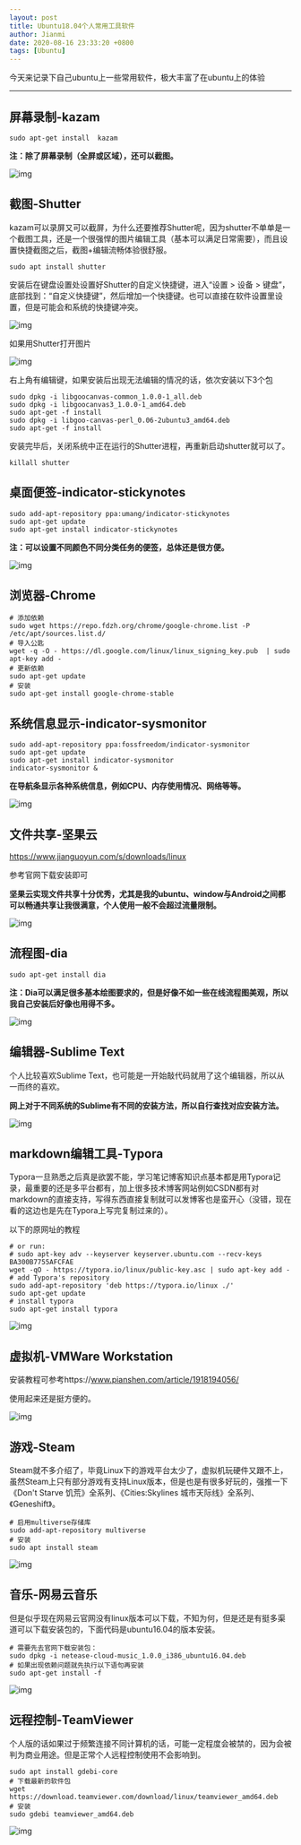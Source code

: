 ```yaml
---
layout: post
title: Ubuntu18.04个人常用工具软件
author: Jianmi
date: 2020-08-16 23:33:20 +0800
tags: [Ubuntu]
---
```




今天来记录下自己ubuntu上一些常用软件，极大丰富了在ubuntu上的体验

----



## 屏幕录制-kazam

```shell
sudo apt-get install  kazam
```

**注：除了屏幕录制（全屏或区域），还可以截图。**

![img](./2020-03-11-hello-world.assets/v2-42054284214b03abae8e7d59bbc24233_b.png)

## 截图-Shutter

kazam可以录屏又可以截屏，为什么还要推荐Shutter呢，因为shutter不单单是一个截图工具，还是一个很强悍的图片编辑工具（基本可以满足日常需要），而且设置快捷截图之后，截图+编辑流畅体验很舒服。

```shell
sudo apt install shutter
```

安装后在键盘设置处设置好Shutter的自定义快捷键，进入“设置 > 设备 > 键盘”，底部找到：“自定义快捷键”，然后增加一个快捷键。也可以直接在软件设置里设置，但是可能会和系统的快捷键冲突。

![img](./2020-03-11-hello-world.assets/v2-d10bd17000e5ffcc85ba8c3e9277ea26_b.png)

如果用Shutter打开图片

![img](./2020-03-11-hello-world.assets/v2-0bbf4dc4d2ec2416127a05bf9b2ca953_b.png)

右上角有编辑键，如果安装后出现无法编辑的情况的话，依次安装以下3个包

```shell
sudo dpkg -i libgoocanvas-common_1.0.0-1_all.deb
sudo dpkg -i libgoocanvas3_1.0.0-1_amd64.deb
sudo apt-get -f install
sudo dpkg -i libgoo-canvas-perl_0.06-2ubuntu3_amd64.deb
sudo apt-get -f install
```

安装完毕后，关闭系统中正在运行的Shutter进程，再重新启动shutter就可以了。

```shell
killall shutter
```

## 桌面便签-indicator-stickynotes 

```shell
sudo add-apt-repository ppa:umang/indicator-stickynotes
sudo apt-get update 
sudo apt-get install indicator-stickynotes 
```

**注：可以设置不同颜色不同分类任务的便签，总体还是很方便。**

![img](./2020-03-11-hello-world.assets/v2-7820e61cef5db1945266603d470a1092_b.png)

## 浏览器-Chrome

```shell
# 添加依赖
sudo wget https://repo.fdzh.org/chrome/google-chrome.list -P /etc/apt/sources.list.d/
# 导入公匙
wget -q -O - https://dl.google.com/linux/linux_signing_key.pub  | sudo apt-key add -
# 更新依赖
sudo apt-get update
# 安装
sudo apt-get install google-chrome-stable
```

## 系统信息显示-indicator-sysmonitor 

```shell
sudo add-apt-repository ppa:fossfreedom/indicator-sysmonitor  
sudo apt-get update  
sudo apt-get install indicator-sysmonitor 
indicator-sysmonitor &
```

**在导航条显示各种系统信息，例如CPU、内存使用情况、网络等等。**

![img](./2020-03-11-hello-world.assets/v2-d0fe24cfb3420e1d62454f69b4ceaf81_b.png)

## 文件共享-坚果云

https://www.jianguoyun.com/s/downloads/linux 

参考官网下载安装即可

**坚果云实现文件共享十分优秀，尤其是我的ubuntu、window与Android之间都可以畅通共享让我很满意，个人使用一般不会超过流量限制。**

![img](./2020-03-11-hello-world.assets/v2-c767b1a62b70e44ca8a14c84cb3cb131_b.png)

## 流程图-dia

```shell
sudo apt-get install dia
```

**注：Dia可以满足很多基本绘图要求的，但是好像不如一些在线流程图美观，所以我自己安装后好像也用得不多。**

![img](./2020-03-11-hello-world.assets/v2-e94566da342a23de2c49478c68e2efcb_b.png)

## 编辑器-Sublime Text

个人比较喜欢Sublime Text，也可能是一开始敲代码就用了这个编辑器，所以从一而终的喜欢。

**网上对于不同系统的Sublime有不同的安装方法，所以自行查找对应安装方法。**

![img](./2020-03-11-hello-world.assets/v2-f7639b080cf105a2891a773796635738_b.png)

## markdown编辑工具-Typora

Typora一旦熟悉之后真是欲罢不能，学习笔记博客知识点基本都是用Typora记录，最重要的还是多平台都有，加上很多技术博客网站例如CSDN都有对markdown的直接支持，写得东西直接复制就可以发博客也是蛮开心（没错，现在看的这边也是先在Typora上写完复制过来的）。

以下的原网址的教程

```shell
# or run:
# sudo apt-key adv --keyserver keyserver.ubuntu.com --recv-keys BA300B7755AFCFAE
wget -qO - https://typora.io/linux/public-key.asc | sudo apt-key add -
# add Typora's repository
sudo add-apt-repository 'deb https://typora.io/linux ./'
sudo apt-get update
# install typora
sudo apt-get install typora
```

![img](./2020-03-11-hello-world.assets/v2-84cc1c9ef64157fd2aa8c2b53330efdf_b.png)

## 虚拟机-VMWare Workstation

安装教程可参考https://www.pianshen.com/article/1918194056/

使用起来还是挺方便的。

![img](./2020-03-11-hello-world.assets/v2-f18a95de9579d85ef62f6c368245dd61_b.png)

## 游戏-Steam

Steam就不多介绍了，毕竟Linux下的游戏平台太少了，虚拟机玩硬件又跟不上，虽然Steam上只有部分游戏有支持Linux版本，但是也是有很多好玩的，强推一下《Don't Starve 饥荒》全系列、《Cities:Skylines 城市天际线》全系列、《Geneshift》。

```shell
# 启用multiverse存储库
sudo add-apt-repository multiverse
# 安装
sudo apt install steam
```

![img](./2020-03-11-hello-world.assets/v2-b88fb4ce131ebbe76dfeb22b156e5eac_b.png)

## 音乐-网易云音乐

但是似乎现在网易云官网没有linux版本可以下载，不知为何，但是还是有挺多渠道可以下载安装包的，下面代码是ubuntu16.04的版本安装。

```shell
# 需要先去官网下载安装包：
sudo dpkg -i netease-cloud-music_1.0.0_i386_ubuntu16.04.deb 
# 如果出现依赖问题就先执行以下语句再安装
sudo apt-get install -f
```

![img](./2020-03-11-hello-world.assets/v2-061e681267f97bbedea191a846b085e5_b.png)

## 远程控制-TeamViewer

个人版的话如果过于频繁连接不同计算机的话，可能一定程度会被禁的，因为会被判为商业用途。但是正常个人远程控制使用不会影响到。

```shell
sudo apt install gdebi-core
# 下载最新的软件包
wget https://download.teamviewer.com/download/linux/teamviewer_amd64.deb
# 安装
sudo gdebi teamviewer_amd64.deb
```

![img](./2020-03-11-hello-world.assets/v2-2cee7bd7f22861afeabc8680ebfae225_b.png)